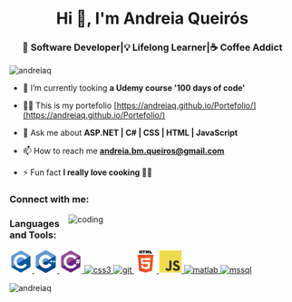 <h1 align="center">Hi 👋, I'm Andreia Queirós</h1>
<h3 align="center">🚀 Software Developer|💡 Lifelong Learner|☕ Coffee Addict</h3>

<p align="left"> <img src="https://komarev.com/ghpvc/?username=andreiaq&label=Profile%20views&color=0e75b6&style=flat" alt="andreiaq" /> </p>

- 🌱 I’m currently tooking **a Udemy course '100 days of code'**

- 👨‍💻 This is my portefolio [https://andreiaq.github.io/Portefolio/](https://andreiaq.github.io/Portefolio/)

- 💬 Ask me about **ASP.NET | C# | CSS | HTML | JavaScript**

- 📫 How to reach me **andreia.bm.queiros@gmail.com**

- ⚡ Fun fact **I really love cooking 👩‍🍳**

<h3 align="left">Connect with me:</h3>
<p align="right">
</p>
<img align="right" alt="coding" width="400" src="https://www.google.com/search?sca_esv=575434990&rlz=1C1YTUH_pt-PTPT1066PT1066&sxsrf=AM9HkKlndQkvIAIFq5BZrvFXb5bHTifEOA:1697888795232&q=girl+coding+gif&tbm=isch&source=lnms&sa=X&sqi=2&ved=2ahUKEwia54fUiIeCAxV9UKQEHdmgB2kQ0pQJegQIChAB&biw=1536&bih=707&dpr=1.25#imgrc=qQViMd7j3uvKPM">

<h3 align="left">Languages and Tools:</h3>
<p align="left"> <a href="https://www.cprogramming.com/" target="_blank" rel="noreferrer"> <img src="https://raw.githubusercontent.com/devicons/devicon/master/icons/c/c-original.svg" alt="c" width="40" height="40"/> </a> <a href="https://www.w3schools.com/cpp/" target="_blank" rel="noreferrer"> <img src="https://raw.githubusercontent.com/devicons/devicon/master/icons/cplusplus/cplusplus-original.svg" alt="cplusplus" width="40" height="40"/> </a> <a href="https://www.w3schools.com/cs/" target="_blank" rel="noreferrer"> <img src="https://raw.githubusercontent.com/devicons/devicon/master/icons/csharp/csharp-original.svg" alt="csharp" width="40" height="40"/> </a> <a href="https://www.w3schools.com/css/" target="_blank" rel="noreferrer"> <img src="https://raw.githubusercontent.com/devicons/![coding](https://github.com/AndreiaQ/AndreiaQ/assets/81645069/5bba346f-c2dd-4c6d-a97f-343a5d8154b7)
![coding](https://github.com/AndreiaQ/AndreiaQ/assets/81645069/284af063-1918-4b78-923f-7944a5d11efa)
devicon/master/icons/css3/css3-original-wordmark.svg" alt="css3" width="40" height="40"/> </a> <a href="https://git-scm.com/" target="_blank" rel="noreferrer"> <img src="https://www.vectorlogo.zone/logos/git-scm/git-scm-icon.svg" alt="git" width="40" height="40"/> </a> <a href="https://www.w3.org/html/" target="_blank" rel="noreferrer"> <img src="https://raw.githubusercontent.com/devicons/devicon/master/icons/html5/html5-original-wordmark.svg" alt="html5" width="40" height="40"/> </a> <a href="https://developer.mozilla.org/en-US/docs/Web/JavaScript" target="_blank" rel="noreferrer"> <img src="https://raw.githubusercontent.com/devicons/devicon/master/icons/javascript/javascript-original.svg" alt="javascript" width="40" height="40"/> </a> <a href="https://www.mathworks.com/" target="_blank" rel="noreferrer"> <img src="https://upload.wikimedia.org/wikipedia/commons/2/21/Matlab_Logo.png" alt="matlab" width="40" height="40"/> </a> <a href="https://www.microsoft.com/en-us/sql-server" target="_blank" rel="noreferrer"> <img src="https://www.svgrepo.com/show/303229/microsoft-sql-server-logo.svg" alt="mssql" width="40" height="40"/> </a> </p>

<p><img align="center" src="https://github-readme-stats.vercel.app/api/top-langs?username=andreiaq&show_icons=true&locale=en&layout=compact" alt="andreiaq" /></p>
